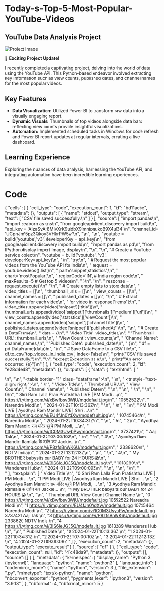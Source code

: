 # Today-s-Top-5-Most-Popular-YouTube-Videos
## YouTube Data Analysis Project

![Project Image]([https://www.google.com/url?sa=i&url=https%3A%2F%2Fwww.serpwizard.com%2Fyoutube-video-url-scraper%2F&psig=AOvVaw0OA86yPyOX_JyeCWfOQxL4&ust=1706092894076000&source=images&cd=vfe&opi=89978449&ved=0CBMQjRxqFwoTCID13rmp84MDFQAAAAAdAAAAABAD](https://piunikaweb.com/wp-content/uploads/2020/11/YouTube-Logo-2.jpg)) 

🚀 **Exciting Project Update!**

I recently completed a captivating project, delving into the world of data using the YouTube API. This Python-based endeavor involved extracting key information such as view counts, published dates, and channel names for the most popular videos.

## Key Features

- **Data Visualization:** Utilized Power BI to transform raw data into a visually engaging report.
- **Dynamic Visuals:** Thumbnails of top videos alongside data bars reflecting view counts provide insightful visualizations.
- **Automation:** Implemented scheduled tasks in Windows for code refresh and Power BI report updates at regular intervals, creating a live dashboard.

## Learning Experience

Exploring the nuances of data analysis, harnessing the YouTube API, and integrating automation have been incredible learning experiences.

# Code

{
 "cells": [
  {
   "cell_type": "code",
   "execution_count": 1,
   "id": "bd11acbe",
   "metadata": {},
   "outputs": [
    {
     "name": "stdout",
     "output_type": "stream",
     "text": [
      "CSV file saved successfully.\n"
     ]
    }
   ],
   "source": [
    "import pandas\n",
    "import seaborn as sns\n",
    "from googleapiclient.discovery import build\n",
    "api_key = 'AIzaSyA-8MIvXrK9uldbX9imnjpgukoB9X4uI34'\n",
    "channel_id= 'UCpnJnY5pz3QkoySVHkrPW5w'\n",
    "\n",
    "\n",
    "youtube = build('youtube','v3', developerKey = api_key)\n",
    "from googleapiclient.discovery import build\n",
    "import pandas as pd\n",
    "from IPython.display import Image, display\n",
    "\n",
    "\n",
    "# Create a YouTube service object\n",
    "youtube = build('youtube', 'v3', developerKey=api_key)\n",
    "\n",
    "try:\n",
    "    # Request the most popular videos from the YouTube API for India\n",
    "    request = youtube.videos().list(\n",
    "        part='snippet,statistics',\n",
    "        chart='mostPopular',\n",
    "        regionCode='IN',  # India region code\n",
    "        maxResults=5  # Get top 5 videos\n",
    "    )\n",
    "\n",
    "    response = request.execute()\n",
    "\n",
    "    # Create empty lists to store data\n",
    "    video_titles = []\n",
    "    thumbnail_urls = []\n",
    "    view_counts = []\n",
    "    channel_names = []\n",
    "    published_dates = []\n",
    "\n",
    "    # Extract information for each video\n",
    "    for video in response['items']:\n",
    "        video_titles.append(video['snippet']['title'])\n",
    "        thumbnail_urls.append(video['snippet']['thumbnails']['medium']['url'])\n",
    "        view_counts.append(video['statistics']['viewCount'])\n",
    "        channel_names.append(video['snippet']['channelTitle'])\n",
    "        published_dates.append(video['snippet']['publishedAt'])\n",
    "\n",
    "    # Create a DataFrame\n",
    "    data = {\n",
    "        'Video Title': video_titles,\n",
    "        'Thumbnail URL': thumbnail_urls,\n",
    "        'View Count': view_counts,\n",
    "        'Channel Name': channel_names,\n",
    "        'Published Date': published_dates\n",
    "    }\n",
    "    df = pd.DataFrame(data)\n",
    "\n",
    "    # Save DataFrame to a CSV file\n",
    "    df.to_csv('top_videos_in_india.csv', index=False)\n",
    "    print(\"CSV file saved successfully.\")\n",
    "\n",
    "except Exception as e:\n",
    "    print(f\"An error occurred: {e}\")\n"
   ]
  },
  {
   "cell_type": "code",
   "execution_count": 2,
   "id": "e28d4e48",
   "metadata": {},
   "outputs": [
    {
     "data": {
      "text/html": [
       "<div>\n",
       "<style scoped>\n",
       "    .dataframe tbody tr th:only-of-type {\n",
       "        vertical-align: middle;\n",
       "    }\n",
       "\n",
       "    .dataframe tbody tr th {\n",
       "        vertical-align: top;\n",
       "    }\n",
       "\n",
       "    .dataframe thead th {\n",
       "        text-align: right;\n",
       "    }\n",
       "</style>\n",
       "<table border=\"1\" class=\"dataframe\">\n",
       "  <thead>\n",
       "    <tr style=\"text-align: right;\">\n",
       "      <th></th>\n",
       "      <th>Video Title</th>\n",
       "      <th>Thumbnail URL</th>\n",
       "      <th>View Count</th>\n",
       "      <th>Channel Name</th>\n",
       "      <th>Published Date</th>\n",
       "    </tr>\n",
       "  </thead>\n",
       "  <tbody>\n",
       "    <tr>\n",
       "      <th>0</th>\n",
       "      <td>Shri Ram Lalla Pran Pratishtha LIVE | PM Modi ...</td>\n",
       "      <td>https://i.ytimg.com/vi/xBwfbsv3WjU/mqdefault.jpg</td>\n",
       "      <td>10552522</td>\n",
       "      <td>Narendra Modi</td>\n",
       "      <td>2024-01-22T10:13:36Z</td>\n",
       "    </tr>\n",
       "    <tr>\n",
       "      <th>1</th>\n",
       "      <td>PM Modi LIVE | Ayodhya Ram Mandir LIVE | Shri ...</td>\n",
       "      <td>https://i.ytimg.com/vi/EU4fJn0YdXw/mqdefault.jpg</td>\n",
       "      <td>10745464</td>\n",
       "      <td>Narendra Modi</td>\n",
       "      <td>2024-01-22T10:34:31Z</td>\n",
       "    </tr>\n",
       "    <tr>\n",
       "      <th>2</th>\n",
       "      <td>Ayodhya Ram Mandir: राम मंदिर पहुंचे PM Modi, ...</td>\n",
       "      <td>https://i.ytimg.com/vi/IC0M3UsybPw/mqdefault.jpg</td>\n",
       "      <td>3737421</td>\n",
       "      <td>Aaj Tak</td>\n",
       "      <td>2024-01-22T07:00:10Z</td>\n",
       "    </tr>\n",
       "    <tr>\n",
       "      <th>3</th>\n",
       "      <td>Ayodhya Ram Mandir: Ramlala के दर्शन कर Jackie...</td>\n",
       "      <td>https://i.ytimg.com/vi/P8zfsBnWK6U/mqdefault.jpg</td>\n",
       "      <td>2338620</td>\n",
       "      <td>NDTV India</td>\n",
       "      <td>2024-01-22T12:12:13Z</td>\n",
       "    </tr>\n",
       "    <tr>\n",
       "      <th>4</th>\n",
       "      <td>My BROTHER babysits our BABY for 24 HOURS 😱</td>\n",
       "      <td>https://i.ytimg.com/vi/3lS6leJG35Q/mqdefault.jpg</td>\n",
       "      <td>1613289</td>\n",
       "      <td>Wanderers Hub</td>\n",
       "      <td>2024-01-22T09:00:09Z</td>\n",
       "    </tr>\n",
       "  </tbody>\n",
       "</table>\n",
       "</div>"
      ],
      "text/plain": [
       "                                         Video Title  \\\n",
       "0  Shri Ram Lalla Pran Pratishtha LIVE | PM Modi ...   \n",
       "1  PM Modi LIVE | Ayodhya Ram Mandir LIVE | Shri ...   \n",
       "2  Ayodhya Ram Mandir: राम मंदिर पहुंचे PM Modi, ...   \n",
       "3  Ayodhya Ram Mandir: Ramlala के दर्शन कर Jackie...   \n",
       "4        My BROTHER babysits our BABY for 24 HOURS 😱   \n",
       "\n",
       "                                      Thumbnail URL View Count   Channel Name  \\\n",
       "0  https://i.ytimg.com/vi/xBwfbsv3WjU/mqdefault.jpg   10552522  Narendra Modi   \n",
       "1  https://i.ytimg.com/vi/EU4fJn0YdXw/mqdefault.jpg   10745464  Narendra Modi   \n",
       "2  https://i.ytimg.com/vi/IC0M3UsybPw/mqdefault.jpg    3737421        Aaj Tak   \n",
       "3  https://i.ytimg.com/vi/P8zfsBnWK6U/mqdefault.jpg    2338620     NDTV India   \n",
       "4  https://i.ytimg.com/vi/3lS6leJG35Q/mqdefault.jpg    1613289  Wanderers Hub   \n",
       "\n",
       "         Published Date  \n",
       "0  2024-01-22T10:13:36Z  \n",
       "1  2024-01-22T10:34:31Z  \n",
       "2  2024-01-22T07:00:10Z  \n",
       "3  2024-01-22T12:12:13Z  \n",
       "4  2024-01-22T09:00:09Z  "
      ]
     },
     "execution_count": 2,
     "metadata": {},
     "output_type": "execute_result"
    }
   ],
   "source": [
    "df"
   ]
  },
  {
   "cell_type": "code",
   "execution_count": null,
   "id": "41c48da9",
   "metadata": {},
   "outputs": [],
   "source": []
  }
 ],
 "metadata": {
  "kernelspec": {
   "display_name": "Python 3 (ipykernel)",
   "language": "python",
   "name": "python3"
  },
  "language_info": {
   "codemirror_mode": {
    "name": "ipython",
    "version": 3
   },
   "file_extension": ".py",
   "mimetype": "text/x-python",
   "name": "python",
   "nbconvert_exporter": "python",
   "pygments_lexer": "ipython3",
   "version": "3.9.13"
  }
 },
 "nbformat": 4,
 "nbformat_minor": 5
}

